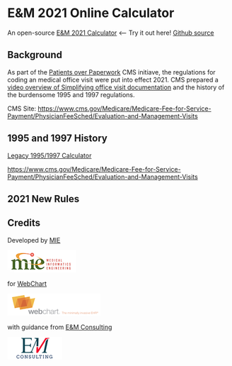 # E&M 2021 Online Calculator

An open-source [E&M 2021 Calculator](https://mieweb.github.io/em2021/outpatient.html)  <-- Try it out here!
[Github source](https://github.com/mieweb/em2021)

## Background

As part of the [Patients over Paperwork](https://www.cms.gov/About-CMS/Story-Page/patients-over-paperwork) CMS initiave, the regulations for coding an medical office visit were put into effect 2021.  CMS prepared a [video overview of Simplifying office visit documentation](https://www.cms.gov/About-CMS/Story-Page/patients-over-paperwork) and the history of the burdensome 1995 and 1997 regulations.

CMS Site: https://www.cms.gov/Medicare/Medicare-Fee-for-Service-Payment/PhysicianFeeSched/Evaluation-and-Management-Visits

## 1995 and 1997 History

[Legacy 1995/1997 Calculator](legacy/README.md)

https://www.cms.gov/Medicare/Medicare-Fee-for-Service-Payment/PhysicianFeeSched/Evaluation-and-Management-Visits

## 2021 New Rules



## Credits

Developed by [MIE](https://www.mieweb.com/)

![MIE logo](logos/mie.png)

for [WebChart](https://webchartnow.com)

![WebChart logo](logos/webchart.png)

with guidance from [E&M Consulting](https://eandmconsulting.com/)

![E&M Consulting logo](logos/em.png)
